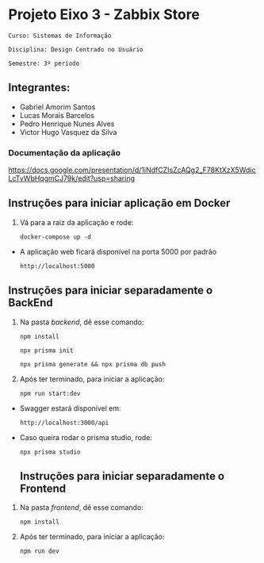 
   # Projeto Eixo 3 - Zabbix Store
   `Curso: Sistemas de Informação`
   
   `Disciplina: Design Centrado no Usuário`

   `Semestre: 3º período`


   ## Integrantes:
   - Gabriel Amorim Santos
   - Lucas Morais Barcelos
   - Pedro Henrique Nunes Alves
   - Victor Hugo Vasquez da Silva

###  Documentação da aplicação
https://docs.google.com/presentation/d/1iNdfCZIsZcAQg2_F78KtXzX5WdicLcTvWbHqgmCJ79k/edit?usp=sharing



   ## Instruções para iniciar aplicação em Docker

1. Vá para a raiz da aplicação e rode:
   ~~~
   docker-compose up -d
   ~~~

- A aplicação web ficará disponível na porta 5000 por padrão 
   ~~~
   http://localhost:5000
   ~~~

## Instruções para iniciar separadamente o BackEnd

1. Na pasta <i>backend</i>, dê esse comando:
   ~~~
   npm install
   ~~~
   ~~~
   npx prisma init
   ~~~
   ~~~
   npx prisma generate && npx prisma db push
   ~~~
2. Após ter terminado, para iniciar a aplicação:
   ~~~
   npm run start:dev
   ~~~

- Swagger estará disponível em:
   ~~~
   http://localhost:3000/api
   ~~~
   
- Caso queira rodar o prisma studio, rode:
   ~~~
   npx prisma studio
   ~~~


   ## Instruções para iniciar separadamente o Frontend

1. Na pasta <i>frontend</i>, dê esse comando:
   ~~~
   npm install
   ~~~
2. Após ter terminado, para iniciar a aplicação:
   ~~~
   npm run dev
   ~~~

